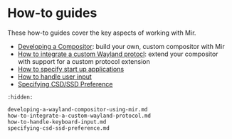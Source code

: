 # How-to guides
These how-to guides cover the key aspects of working with Mir.

- [Developing a Compositor](developing-a-wayland-compositor-using-mir.md): build your own, custom compositor with Mir
- [How to integrate a custom Wayland protocl](how-to-integrate-a-custom-wayland-protocol.md): extend your compositor with support for a custom protocol extension
- [How to specify start up applications](how-to-specify-startup-apps.md)
- [How to handle user input](how-to-handle-keyboard-input.md)
- [Specifying CSD/SSD Preference](specifying-csd-ssd-preference.md)

```{toctree}
:hidden:

developing-a-wayland-compositor-using-mir.md
how-to-integrate-a-custom-wayland-protocol.md
how-to-handle-keyboard-input.md
specifying-csd-ssd-preference.md
```
